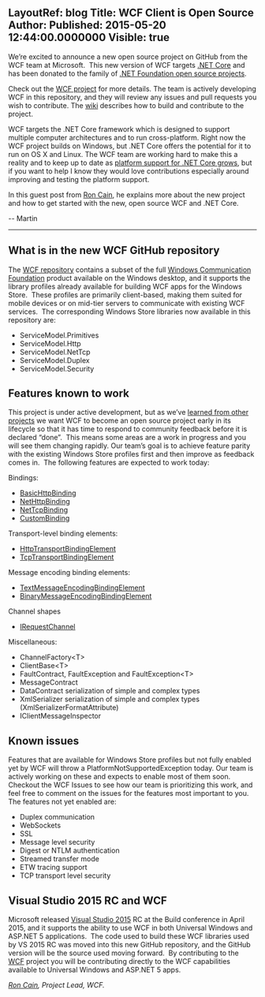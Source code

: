 LayoutRef: blog
Title: WCF Client is Open Source
Author: 
Published: 2015-05-20 12:44:00.0000000
Visible: true
---
<p>We&rsquo;re excited to announce a new open source project on GitHub from the WCF team at Microsoft.&nbsp; This new version of WCF targets <a href="https://github.com/dotnet/core">.NET Core</a> and has been donated to the family of <a href="https://github.com/dotnet">.NET Foundation open source projects</a><span>.</span></p>

<p>Check out the <a href="https://github.com/dotnet/wcf/">WCF project</a> for more details. The team is actively developing WCF in this repository, and they will review any issues and pull requests you wish to contribute. The <a href="https://github.com/dotnet/wcf/wiki">wiki</a> describes how to build and contribute to the project.</p>

<p>WCF targets the .NET Core framework which is designed to support multiple computer architectures and to run cross-platform. Right now the WCF project builds on Windows, but .NET Core offers the potential for it to run on OS X and Linux. The WCF team are working hard to make this a reality and to keep up to date as <a href="https://github.com/dotnet/coreclr/wiki/Contributing">platform support for .NET Core grows</a>, but if you want to help I know they would love contributions especially around improving and testing the platform support.</p>

<p>In this guest post from <a href="https://github.com/roncain">Ron Cain</a>, he explains more about the new project and how to get started with the new, open source WCF and .NET Core.</p>

<p>-- Martin</p>

<hr />

<h2>What is in the new WCF GitHub repository</h2>

<p>The <a href="https://github.com/dotnet/wcf">WCF repository</a>&nbsp;contains a subset of the full <a href="https://msdn.microsoft.com/en-us/library/dd456779.aspx">Windows Communication Foundation</a> product available on the Windows desktop, and it supports the library profiles already available for building WCF apps for the Windows Store.&nbsp; These profiles are primarily client-based, making them suited for mobile devices or on mid-tier servers to communicate with existing WCF services.&nbsp; The corresponding Windows Store libraries now available in this repository are:</p>

<ul>
<li>ServiceModel.Primitives</li>
<li>ServiceModel.Http</li>
<li>ServiceModel.NetTcp</li>
<li>ServiceModel.Duplex</li>
<li>ServiceModel.Security</li>
</ul>

<h2>Features known to work</h2>

<p>This project is under active development, but as <span>we&rsquo;ve <a href="http://blogs.msdn.com/b/dotnet/archive/2015/04/06/a-journey-through-open-source-the-trials-amp-triumphs-in-roslyn-s-first-year-of-open-source.aspx">learned from other projects</a></span>&nbsp;we want WCF to become an open source project early in its lifecycle so that it has time to respond to community feedback before it is declared &ldquo;done&rdquo;.&nbsp; This means some areas are a work in progress and you will see them changing rapidly. Our team&rsquo;s goal is to achieve feature parity with the existing Windows Store profiles first and then improve as feedback comes in.&nbsp; The following features are expected to work today:</p>

<p>Bindings:</p>

<ul>
<li><a href="https://github.com/dotnet/wcf/blob/master/src/System.Private.ServiceModel/src/System/ServiceModel/BasicHttpBinding.cs">BasicHttpBinding</a></li>
<li><a href="https://github.com/dotnet/wcf/blob/master/src/System.Private.ServiceModel/src/System/ServiceModel/NetHttpBinding.cs">NetHttpBinding</a></li>
<li><a href="https://github.com/dotnet/wcf/blob/master/src/System.Private.ServiceModel/src/System/ServiceModel/NetTcpBinding.cs">NetTcpBinding</a></li>
<li><a href="https://github.com/dotnet/wcf/blob/master/src/System.Private.ServiceModel/src/System/ServiceModel/Channels/CustomBinding.cs">CustomBinding</a></li>
</ul>

<p>Transport-level binding elements:</p>

<ul>
<li><a href="https://github.com/dotnet/wcf/blob/master/src/System.Private.ServiceModel/src/System/ServiceModel/Channels/HttpTransportBindingElement.cs">HttpTransportBindingElement</a></li>
<li><a href="https://github.com/dotnet/wcf/blob/master/src/System.Private.ServiceModel/src/System/ServiceModel/Channels/TcpTransportBindingElement.cs">TcpTransportBindingElement</a></li>
</ul>

<p>Message encoding binding elements:</p>

<ul>
<li><a href="https://github.com/dotnet/wcf/blob/master/src/System.Private.ServiceModel/src/System/ServiceModel/Channels/TextMessageEncodingBindingElement.cs">TextMessageEncodingBindingElement</a></li>
<li><a href="https://github.com/dotnet/wcf/blob/master/src/System.Private.ServiceModel/src/System/ServiceModel/Channels/BinaryMessageEncodingBindingElement.cs">BinaryMessageEncodingBindingElement</a></li>
</ul>

<p>Channel shapes</p>

<ul>
<li><a href="https://github.com/dotnet/wcf/blob/master/src/System.Private.ServiceModel/src/System/ServiceModel/Channels/IRequestChannel.cs">IRequestChannel</a></li>
</ul>

<p>Miscellaneous:</p>

<ul>
<li>ChannelFactory&lt;T&gt;</li>
<li>ClientBase&lt;T&gt;</li>
<li>FaultContract, FaultException and FaultException&lt;T&gt;</li>
<li>MessageContract</li>
<li>DataContract serialization of simple and complex types</li>
<li>XmlSerializer serialization of simple and complex types (XmlSerializerFormatAttribute)</li>
<li>IClientMessageInspector</li>
</ul>

<h2>Known issues</h2>

<p>Features that are available for Windows Store profiles but not fully enabled yet by WCF will throw a <span>PlatformNotSupportedException</span> today. Our team is actively working on these and expects to enable most of them soon.&nbsp; Checkout the <span>WCF Issues</span> to see how our team is prioritizing this work, and feel free to comment on the issues for the features most important to you. The features not yet enabled are:</p>

<ul>
<li>Duplex communication</li>
<li>WebSockets</li>
<li>SSL</li>
<li>Message level security</li>
<li>Digest or NTLM authentication</li>
<li>Streamed transfer mode</li>
<li>ETW tracing support</li>
<li>TCP transport level security</li>
</ul>

<h2>Visual Studio 2015 RC and WCF</h2>

<p>Microsoft released <a href="https://www.visualstudio.com/">Visual Studio 2015</a> RC at the Build conference in April 2015, and it supports the ability to use WCF in both Universal Windows and ASP.NET 5 applications.&nbsp; The code used to build these WCF libraries used by VS 2015 RC was moved into this new GitHub repository, and the GitHub version&nbsp;will be the source used moving forward.&nbsp; By contributing to the <a href="https://github.com/dotnet/wcf/">WCF</a>&nbsp;project&nbsp;you will be contributing directly to the WCF capabilities available to Universal Windows and ASP.NET 5 apps.</p>

<p><em><a href="https://github.com/roncain">Ron Cain</a>, Project Lead, WCF.</em></p>
